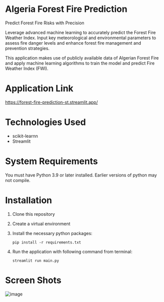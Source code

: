 # Algeria Forest Fire Prediction
Predict Forest Fire Risks with Precision

Leverage advanced machine learning to accurately predict the Forest Fire Weather Index. Input key meteorological and environmental parameters to assess fire danger levels and enhance forest fire management and prevention strategies.

This application makes use of publicly available data of Algerian Forest Fire and apply machine learning algorithms to train the model and predict Fire Weather Index (FWI). 

# Application Link
https://forest-fire-prediction-st.streamlit.app/

# Technologies Used
* scikit-learnn
* Streamlit
   
# System Requirements
You must have Python 3.9 or later installed. Earlier versions of python may not compile.

# Installation
1.  Clone this repository
2. Create a virtual environment
3. Install the necessary python packages:

   `pip install -r requirements.txt`
5. Run the application with following command from terminal:

   `streamlit run main.py`

# Screen Shots
![image](https://github.com/mzeeshanaltaf/ml-forrest-fire-prediction/assets/154883001/d27bd109-870a-42ae-9183-5add653acb81)





